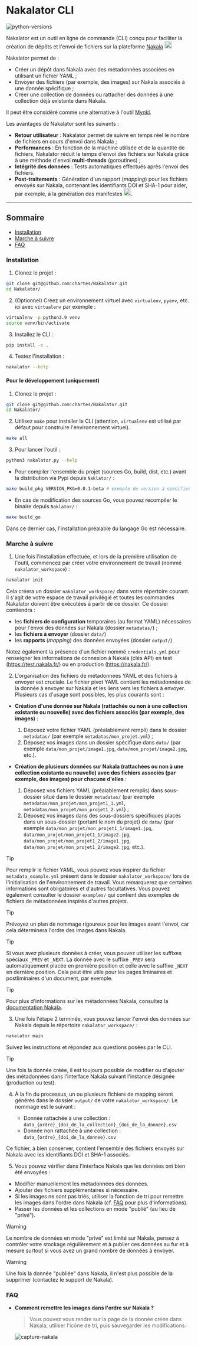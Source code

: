 # Nakalator CLI

![python-versions](https://img.shields.io/badge/python-3.8%20%7C%203.9%20%7C%203.10%20%7C3.11-blue)

Nakalator est un outil en ligne de commande (CLI) conçu pour faciliter la création de dépôts et l'envoi de fichiers sur la plateforme [Nakala](https://nakala.fr/) <img src="./assets/nakala.png" width="20px">

Nakalator permet de :
- Créer un dépôt dans Nakala avec des métadonnées associées en utilisant un fichier YAML ;
- Envoyer des fichiers (par exemple, des images) sur Nakala associés à une donnée spécifique ;
- Créer une collection de données ou rattacher des données à une collection déjà existante dans Nakala.

Il peut être considéré comme une alternative à l'outil [Mynkl](https://mynkl.huma-num.fr/).

Les avantages de Nakalator sont les suivants :

- **Retour utilisateur** : Nakalator permet de suivre en temps réel le nombre de fichiers en cours d'envoi dans Nakala ;
- **Performances** : En fonction de la machine utilisée et de la quantité de fichiers, Nakalator réduit le temps d'envoi des fichiers sur Nakala grâce à une méthode d'envoi **multi-threads** (goroutines) ;
- **Intégrité des données** : Tests automatiques effectués après l'envoi des fichiers.
- **Post-traitements** : Génération d'un rapport (*mapping*) pour les fichiers envoyés sur Nakala, contenant les identifiants DOI et SHA-1 pour aider, par exemple, à la génération des manifestes <img src="./assets/iiif.png" width="20px">.

----

## Sommaire

- [Installation](#installation)
- [Marche à suivre](#marche-à-suivre)
- [FAQ](#faq)

### Installation

1. Clonez le projet :

```bash
git clone git@github.com:chartes/Nakalator.git
cd Nakalator/
```

2. (Optionnel) Créez un environnement virtuel avec `virtualenv`, `pyenv`, etc. ici avec `virtualenv` par exemple :

```bash
virtualenv -p python3.9 venv
source venv/bin/activate
```

3. Installez le CLI :

```bash
pip install -e .
```

4. Testez l'installation :

```bash
nakalator --help
```

#### Pour le développement (uniquement)

1. Clonez le projet :

```bash
git clone git@github.com:chartes/Nakalator.git
cd Nakalator/
```

2. Utilisez `make` pour installer le CLI (attention, `virtualenv` est utilisé par défaut pour construire l'environnement virtuel).

```bash
make all
```

3. Pour lancer l'outil :

```bash
python3 nakalator.py --help
```

- Pour compiler l'ensemble du projet (sources Go, build, dist, etc.) avant la distribution via Pypi depuis `Naklator/` :

```bash
make build_pkg VERSION_PKG=0.0.1-beta # exemple de version à spécifier 
```

- En cas de modification des sources Go, vous pouvez recompiler le binaire depuis `Naklator/` :

```bash
make build_go
```

Dans ce dernier cas, l'installation préalable du langage Go est nécessaire.

### Marche à suivre

1. Une fois l'installation effectuée, et lors de la première utilisation de l'outil, commencez par créer votre environnement de travail (nommé `nakalator_workspace`) :

```bash
nakalator init
```
Cela créera un dossier `nakalator_workspace/` dans votre répertoire courant. 
Il s'agit de votre espace de travail privilégié et toutes les commandes Nakalator doivent être exécutées à partir de ce dossier.
Ce dossier contiendra : 

- les **fichiers de configuration** temporaires (au format YAML) nécessaires pour l'envoi des données sur Nakala (dossier `metadatas/`) ; 
- les **fichiers à envoyer** (dossier `data/`) 
- les **rapports** (*mapping*) des données envoyées (dossier `output/`)

Notez également la présence d'un fichier nommé `credentials.yml` pour renseigner les informations de connexion à Nakala (clés API)
en test (https://test.nakala.fr/) ou en production (https://nakala.fr/).

2. L'organisation des fichiers de métadonnées YAML et des fichiers à envoyer est cruciale. 
Le fichier pivot YAML contient les métadonnées de la donnée à envoyer sur Nakala et les liens vers les fichiers à envoyer.
Plusieurs cas d'usage sont possibles, les plus courants sont :

- **Création d'une donnée sur Nakala (rattachée ou non à une collection existante ou nouvelle) avec des fichiers associés (par exemple, des images)** :
  1. Déposez votre fichier YAML (préalablement rempli) dans le dossier `metadatas/` (par exemple `metadatas/mon_projet.yml`) ;
  2. Déposez vos images dans un dossier spécifique dans `data/` (par exemple `data/mon_projet/image1.jpg`, `data/mon_projet/image2.jpg`, etc.).

- **Création de plusieurs données sur Nakala (rattachées ou non à une collection existante ou nouvelle) avec des fichiers associés (par exemple, des images) pour chacune d'elles** :
  1. Déposez vos fichiers YAML (préalablement remplis) dans sous-dossier situé dans le dossier `metadatas/` (par exemple `metadatas/mon_projet/mon_projet1_1.yml`, `metadatas/mon_projet/mon_projet1_2.yml`) ;
  2. Déposez vos images dans des sous-dossiers spécifiques placés dans un sous-dossier (portant le nom du projet) de `data/` (par exemple `data/mon_projet/mon_projet1_1/image1.jpg`, `data/mon_projet/mon_projet1_1/image2.jpg`, `data/mon_projet/mon_projet1_2/image1.jpg`, `data/mon_projet/mon_projet1_2/image2.jpg`, etc.).

> [!TIP]
> Pour remplir le fichier YAML, vous pouvez vous inspirer du fichier `metadata_example.yml` présent dans le dossier `nakalator_workspace/` lors de l'initialisation de l'environnement de travail. 
> Vous remarquerez que certaines informations sont obligatoires et d'autres facultatives.
> Vous pouvez également consulter le dossier `examples/` qui contient des exemples de fichiers de métadonnées inspirés d'autres projets.

> [!TIP]
> Prévoyez un plan de nommage rigoureux pour les images avant l'envoi, car cela déterminera l'ordre des images dans Nakala.

> [!TIP]
> Si vous avez plusieurs données à créer, vous pouvez utiliser les suffixes spéciaux `_PREV` et `_NEXT`. La donnée avec le suffixe `_PREV` sera automatiquement placée en première position et celle avec le suffixe `_NEXT` en dernière position. Cela peut être utile pour les pages liminaires et postliminaires d'un document, par exemple.

> [!TIP]
> Pour plus d'informations sur les métadonnées Nakala, consultez la [documentation Nakala](https://documentation.huma-num.fr/nakala-guide-de-description/).

3. Une fois l'étape 2 terminée, vous pouvez lancer l'envoi des données sur Nakala depuis le répertoire `nakalator_workspace/` :

```bash
nakalator main
```

Suivez les instructions et répondez aux questions posées par le CLI.

> [!TIP]
> Une fois la donnée créée, il est toujours possible de modifier ou d'ajouter des métadonnées dans l'interface Nakala suivant l'instance désignée (production ou test).

4. À la fin du processus, un ou plusieurs fichiers de mapping seront générés dans le dossier `output/` de votre `nakalator_workspace/`. Le nommage est le suivant :

   - Donnée rattachée à une collection : `data_{ordre}_{doi_de_la_collection}_{doi_de_la_donnee}.csv`
   - Donnée non rattachée à une collection : `data_{ordre}_{doi_de_la_donnee}.csv`

Ce fichier, à bien conserver, contient l'ensemble des fichiers envoyés sur Nakala avec les identifiants DOI et SHA-1 associés.

5. Vous pouvez vérifier dans l'interface Nakala que les données ont bien été envoyées :

- Modifier manuellement les métadonnées des données.
- Ajouter des fichiers supplémentaires si nécessaire.
- Si les images ne sont pas triés, utiliser la fonction de tri pour remettre les images dans l'ordre dans Nakala (cf. [FAQ](#faq) pour plus d'informations).
- Passer les données et les collections en mode "publié" (au lieu de "privé").

> [!WARNING]
> Le nombre de données en mode "privé" est limité sur Nakala, pensez
> à contrôler votre stockage régulièrement et à publier ces données au fur et à mesure surtout si vous avez un grand nombre de données à envoyer.

> [!WARNING]
> Une fois la donnée "publiée" dans Nakala, il n'est plus possible de la supprimer (contactez le support de Nakala).

### FAQ

- **Comment remettre les images dans l'ordre sur Nakala ?**

    > Vous pouvez vous rendre sur la page de la donnée créée dans Nakala, utiliser l'icône de tri, puis sauvegarder les modifications.
    
    ![capture-nakala](./assets/capture_nakala_tri.png)